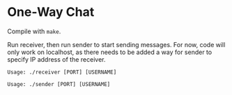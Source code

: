 # One-Way Chat

Compile with `make`.

Run receiver, then run sender to start sending messages. For now, code will only work on localhost, as there needs to be added a way for sender to specify IP address of the receiver.

```
Usage: ./receiver [PORT] [USERNAME]
```

```
Usage: ./sender [PORT] [USERNAME]
```
